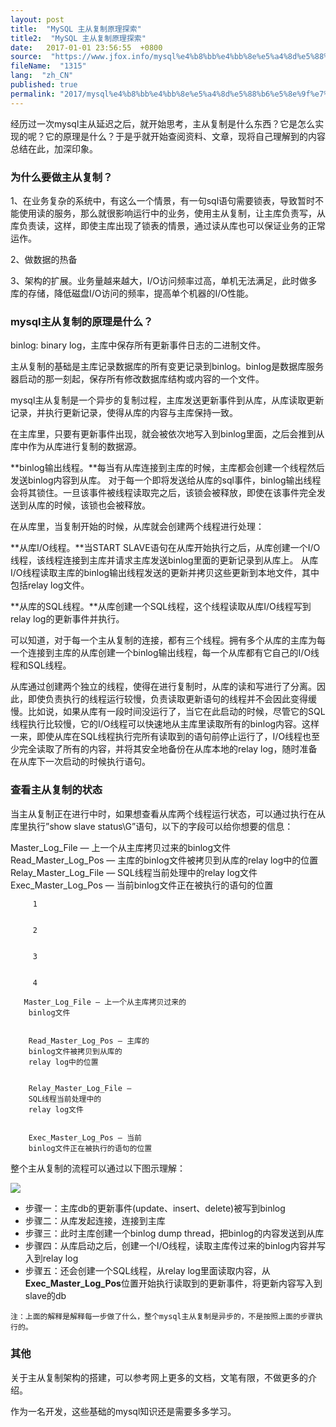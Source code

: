```yaml
---
layout: post
title:  "MySQL 主从复制原理探索"
title2:  "MySQL 主从复制原理探索"
date:   2017-01-01 23:56:55  +0800
source:  "https://www.jfox.info/mysql%e4%b8%bb%e4%bb%8e%e5%a4%8d%e5%88%b6%e5%8e%9f%e7%90%86%e6%8e%a2%e7%b4%a2.html"
fileName:  "1315"
lang:  "zh_CN"
published: true
permalink: "2017/mysql%e4%b8%bb%e4%bb%8e%e5%a4%8d%e5%88%b6%e5%8e%9f%e7%90%86%e6%8e%a2%e7%b4%a2.html"
---
```


经历过一次mysql主从延迟之后，就开始思考，主从复制是什么东西？它是怎么实现的呢？它的原理是什么？于是乎就开始查阅资料、文章，现将自己理解到的内容总结在此，加深印象。

### 为什么要做主从复制？

1、在业务复杂的系统中，有这么一个情景，有一句sql语句需要锁表，导致暂时不能使用读的服务，那么就很影响运行中的业务，使用主从复制，让主库负责写，从库负责读，这样，即使主库出现了锁表的情景，通过读从库也可以保证业务的正常运作。

2、做数据的热备

3、架构的扩展。业务量越来越大，I/O访问频率过高，单机无法满足，此时做多库的存储，降低磁盘I/O访问的频率，提高单个机器的I/O性能。

### mysql主从复制的原理是什么？

binlog: binary log，主库中保存所有更新事件日志的二进制文件。

主从复制的基础是主库记录数据库的所有变更记录到binlog。binlog是数据库服务器启动的那一刻起，保存所有修改数据库结构或内容的一个文件。

mysql主从复制是一个异步的复制过程，主库发送更新事件到从库，从库读取更新记录，并执行更新记录，使得从库的内容与主库保持一致。

在主库里，只要有更新事件出现，就会被依次地写入到binlog里面，之后会推到从库中作为从库进行复制的数据源。

**binlog输出线程。**每当有从库连接到主库的时候，主库都会创建一个线程然后发送binlog内容到从库。 对于每一个即将发送给从库的sql事件，binlog输出线程会将其锁住。一旦该事件被线程读取完之后，该锁会被释放，即使在该事件完全发送到从库的时候，该锁也会被释放。

在从库里，当复制开始的时候，从库就会创建两个线程进行处理：

**从库I/O线程。**当START SLAVE语句在从库开始执行之后，从库创建一个I/O线程，该线程连接到主库并请求主库发送binlog里面的更新记录到从库上。 从库I/O线程读取主库的binlog输出线程发送的更新并拷贝这些更新到本地文件，其中包括relay log文件。

**从库的SQL线程。**从库创建一个SQL线程，这个线程读取从库I/O线程写到relay log的更新事件并执行。

可以知道，对于每一个主从复制的连接，都有三个线程。拥有多个从库的主库为每一个连接到主库的从库创建一个binlog输出线程，每一个从库都有它自己的I/O线程和SQL线程。

从库通过创建两个独立的线程，使得在进行复制时，从库的读和写进行了分离。因此，即使负责执行的线程运行较慢，负责读取更新语句的线程并不会因此变得缓慢。比如说，如果从库有一段时间没运行了，当它在此启动的时候，尽管它的SQL线程执行比较慢，它的I/O线程可以快速地从主库里读取所有的binlog内容。这样一来，即使从库在SQL线程执行完所有读取到的语句前停止运行了，I/O线程也至少完全读取了所有的内容，并将其安全地备份在从库本地的relay log，随时准备在从库下一次启动的时候执行语句。

### 查看主从复制的状态

当主从复制正在进行中时，如果想查看从库两个线程运行状态，可以通过执行在从库里执行”show slave status\G”语句，以下的字段可以给你想要的信息：
 
   
  
  
Master_Log_File — 上一个从主库拷贝过来的binlog文件
Read_Master_Log_Pos — 主库的binlog文件被拷贝到从库的relay log中的位置
Relay_Master_Log_File — SQL线程当前处理中的relay log文件
Exec_Master_Log_Pos — 当前binlog文件正在被执行的语句的位置 
  
  
   
       
       
         1 
        
       
         2 
        
       
         3 
        
       
         4 
        
       Master_Log_File — 上一个从主库拷贝过来的 
        binlog文件 
        
        
        Read_Master_Log_Pos — 主库的 
        binlog文件被拷贝到从库的 
        relay log中的位置 
        
        
        Relay_Master_Log_File —  
        SQL线程当前处理中的 
        relay log文件 
        
        
        Exec_Master_Log_Pos — 当前 
        binlog文件正在被执行的语句的位置 
        
      
整个主从复制的流程可以通过以下图示理解：

![](cf8bc7c.png)

- 步骤一：主库db的更新事件(update、insert、delete)被写到binlog
- 步骤二：从库发起连接，连接到主库
- 步骤三：此时主库创建一个binlog dump thread，把binlog的内容发送到从库
- 步骤四：从库启动之后，创建一个I/O线程，读取主库传过来的binlog内容并写入到relay log
- 步骤五：还会创建一个SQL线程，从relay log里面读取内容，从**Exec_Master_Log_Pos**位置开始执行读取到的更新事件，将更新内容写入到slave的db

`注：上面的解释是解释每一步做了什么，整个mysql主从复制是异步的，不是按照上面的步骤执行的。 `

### 其他

关于主从复制架构的搭建，可以参考网上更多的文档，文笔有限，不做更多的介绍。

作为一名开发，这些基础的mysql知识还是需要多多学习。
